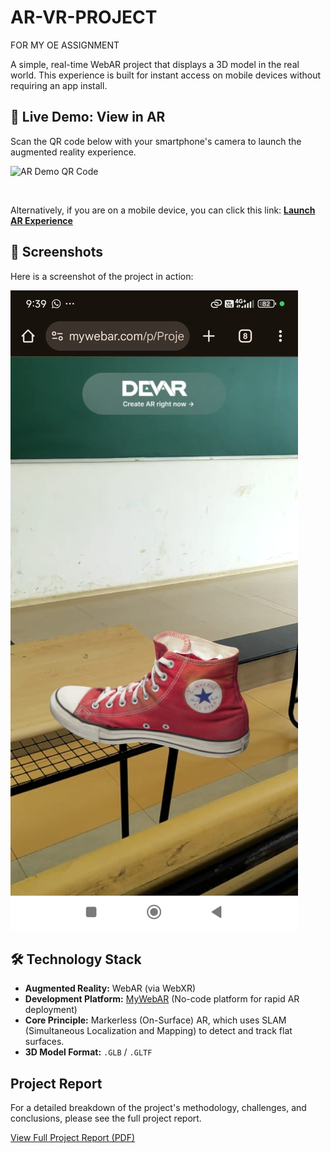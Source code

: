 # AR-VR-PROJECT
FOR MY OE ASSIGNMENT

A simple, real-time WebAR project that displays a 3D model in the real world. This experience is built for instant access on mobile devices without requiring an app install.

## 🚀 Live Demo: View in AR

Scan the QR code below with your smartphone's camera to launch the augmented reality experience.

![AR Demo QR Code](ASSETS/QRCODE.jpg)

<br/>

Alternatively, if you are on a mobile device, you can click this link:
**[Launch AR Experience](https://mywebar.com/p/Project_0_ndoxegh3hd)**

## 📸 Screenshots

Here is a screenshot of the project in action:

![AR Project Screenshot](ASSETS/AR_IMAGE.jpg)

## 🛠️ Technology Stack

* **Augmented Reality:** WebAR (via WebXR)
* **Development Platform:** [MyWebAR](https://mywebar.com/) (No-code platform for rapid AR deployment)
* **Core Principle:** Markerless (On-Surface) AR, which uses SLAM (Simultaneous Localization and Mapping) to detect and track flat surfaces.
* **3D Model Format:** `.GLB` / `.GLTF`

## Project Report

For a detailed breakdown of the project's methodology, challenges, and conclusions, please see the full project report.

[View Full Project Report (PDF)](ASSETS/AR-VR-REPORT.pdf)
